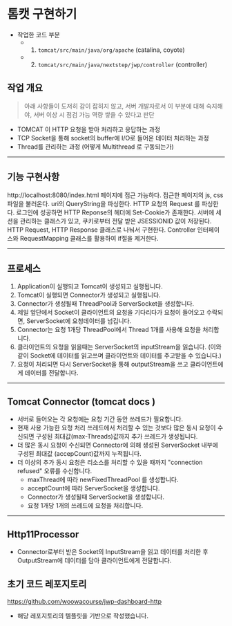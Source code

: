 # 톰캣 구현하기

- 작업한 코드 부분
   - 1) `tomcat/src/main/java/org/apache` (catalina, coyote) 
   - 2) `tomcat/src/main/java/nextstep/jwp/controller` (controller)


## 작업 개요 
> 아래 사항들이 도저히 감이 잡히지 않고, 서버 개발자로서 이 부분에 대해 숙지해야, 서버 이상 시 점검 가능 역량 쌓을 수 있다고 판단
- TOMCAT 이 HTTP 요청을 받아 처리하고 응답하는 과정 
- TCP Socket을 통해 socket의 buffer에 I/O로 들어온 데이터 처리하는 과정
- Thread를 관리하는 과정 (어떻게 Multithread 로 구동되는가)
_________________________________________________________________________
## 기능 구현사항

http://localhost:8080/index.html 페이지에 접근 가능하다.
접근한 페이지의 js, css 파일을 불러온다.
uri의 QueryString을 파싱한다.
HTTP 요청의 Request 를 파싱한다.
로그인에 성공하면 HTTP Reponse의 헤더에 Set-Cookie가 존재한다.
서버에 세션을 관리하는 클래스가 있고, 쿠키로부터 전달 받은 JSESSIONID 값이 저장된다.
HTTP Request, HTTP Response 클래스로 나눠서 구현한다.
Controller 인터페이스와 RequestMapping 클래스를 활용하여 if절을 제거한다.
_________________________________________________________________________

## 프로세스 
1. Application이 실행되고 Tomcat이 생성되고 실행됩니다.
2. Tomcat이 실행되면 Connector가 생성되고 실행됩니다.
3. Connector가 생성될때 ThreadPool과 ServerSocket을 생성합니다.
4. 제일 앞단에서 Socket이 클라이언트의 요청을 기다리다가 요청이 들어오고 수락되면, ServerSocket에 요청데이터를 넘깁니다.
5. Connector는 요청 1개당 ThreadPool에서 Thread 1개를 사용해 요청을 처리합니다.
6. 클라이언트의 요청을 읽을때는 ServerSocket의 inputStream을 읽습니다.
 (이와같이 Socket에 데이터를 읽고쓰며 클라이언트와 데이터를 주고받을 수 있습니다.)
7. 요청이 처리되면 다시 ServerSocket을 통해 outputStream을 쓰고 클라이언트에게 데이터를 전달합니다.

_________________________________________________________________________

## Tomcat Connector (tomcat docs )
- 서버로 들어오는 각 요청에는 요청 기간 동안 쓰레드가 필요합니다.
- 현재 사용 가능한 요청 처리 쓰레드에서 처리할 수 있는 것보다 많은 동시 요청이 수신되면 구성된 최대값(max-Threads)값까지 추가 쓰레드가 생성됩니다.
- 더 많은 동시 요청이 수신되면 Connector에 의해 생성된 ServerSocket 내부에 구성된 최대값 (accepCount)값까지 누적됩니다.
- 더 이상의 추가 동시 요청은 리소스를 처리할 수 있을 때까지 "connection refused" 오류를 수신합니다.
   - maxThread에 따라 newFixedThreadPool 를 생성합니다.   
   - acceptCount에 따라 ServerSocket을 생성합니다.
   - Connector가 생성될때 ServerSocket을 생성합니다.
   - 요청 1개당 1개의 쓰레드에 요청을 처리합니다.

____________________________________________________________________________

## Http11Processor
- Connector로부터 받은 Socket의 InputStream을 읽고 데이터를 처리한 후 OutputStream에 데이터를 담아 클라이언트에게 전달합니다.

## 초기 코드 레포지토리 
https://github.com/woowacourse/jwp-dashboard-http
- 해당 레포지토리의 템플릿을 기반으로 작성했습니다. 
